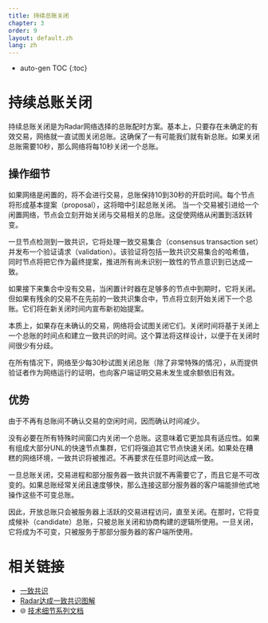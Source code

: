 ```yaml
---
title: 持续总账关闭
chapter: 3
order: 9
layout: default.zh
lang: zh
---
```


* auto-gen TOC
{:toc}

# 持续总账关闭

持续总账关闭是为Radar网络选择的总账配时方案。基本上，只要存在未确定的有效交易，网络就一直试图关闭总账。这确保了一有可能我们就有新总账。如果关闭总账需要10秒，那么网络将每10秒关闭一个总账。

## 操作细节

如果网络是闲置的，将不会进行交易，总账保持10到30秒的开启时间。每个节点将形成基本提案（proposal），这将暗中引起总账关闭。 当一个交易被引进给一个闲置网络，节点会立刻开始关闭与交易相关的总账。这促使网络从闲置到活跃转变。

一旦节点检测到一致共识，它将处理一致交易集合（consensus transaction set）并发布一个验证请求（validation）。该验证将包括一致共识交易集合的哈希值，同时节点将把它作为最终提案，推进所有尚未识别一致性的节点意识到已达成一致。

如果接下来集合中没有交易，当闲置计时器在足够多的节点中到期时，它将关闭。但如果有残余的交易不在先前的一致共识集合中，节点将立刻开始关闭下一个总账。它们将在新关闭时间内宣布新初始提案。

本质上，如果存在未确认的交易，网络将会试图关闭它们。关闭时间将基于关闭上一个总账的时间点和建立一致共识的时间。这个算法将这样设计，以便于在关闭时间很少有分歧。

在所有情况下，网络至少每30秒试图关闭总账（除了非常特殊的情况），从而提供验证者作为网络运行的证明，也向客户端证明交易未发生或余额依旧有效。

## 优势

由于不再有总账间不确认交易的空闲时间，因而确认时间减少。

没有必要在所有特殊时间窗口内关闭一个总账。这意味着它更加具有适应性。如果有组成大部分UNL的快速节点集群，它们将强迫其它节点快速关闭。如果处在糟糕的网络环境，一致共识将被推迟。不再要求在任意时间达成一致。

一旦总账关闭，交易进程和部分服务器一致共识就不再需要它了，而且它是不可改变的。如果总账经常关闭且速度够快，那么连接这部分服务器的客户端能排他式地操作这些不可变总账。

因此，开放总账只会被服务器上活跃的交易进程访问，直至关闭。在那时，它将变成候补（candidate）总账，只被总账关闭和协商构建的逻辑所使用。一旦关闭，它将成为不可变，只被服务于那部分服务器的客户端所使用。

# 相关链接
  - [一致共识](../consensus)
  - [Radar达成一致共识图解](../consensus_graphic)
  - 🌐  [技术细节系列文档](https://cnwiki.radarlab.org/doku.php?id=start#技术细节)



